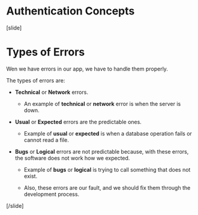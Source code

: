 # Authentication Concepts

[slide]

# Types of Errors

Wen we have errors in our app, we have to handle them properly.

The types of errors are:

-  **Technical** or **Network** errors.

   -  An example of **technical** or **network** error is when the server is down.

-  **Usual** or **Expected** errors are the predictable ones.

   -  Example of **usual** or **expected** is when a database operation fails or cannot read a file.

-  **Bugs** or **Logical** errors are not predictable because, with these errors, the software does not work how we expected.

   -  Example of **bugs** or **logical** is trying to call something that does not exist.

   -  Also, these errors are our fault, and we should fix them through the development process.

[/slide]
